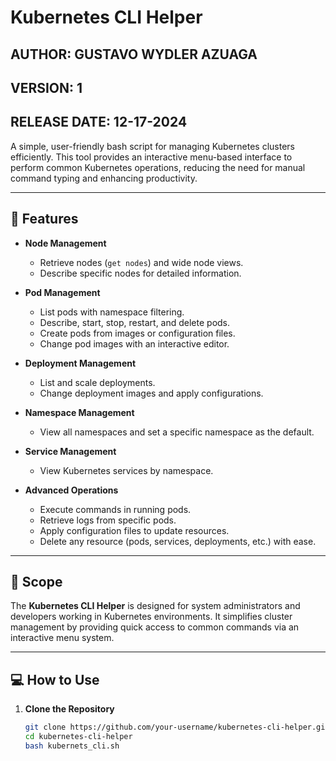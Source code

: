 # Kubernetes CLI Helper

## AUTHOR: GUSTAVO WYDLER AZUAGA
## VERSION: 1
## RELEASE DATE: 12-17-2024

A simple, user-friendly bash script for managing Kubernetes clusters efficiently. This tool provides an interactive menu-based interface to perform common Kubernetes operations, reducing the need for manual command typing and enhancing productivity.

---

## 📜 Features

- **Node Management**
  - Retrieve nodes (`get nodes`) and wide node views.
  - Describe specific nodes for detailed information.

- **Pod Management**
  - List pods with namespace filtering.
  - Describe, start, stop, restart, and delete pods.
  - Create pods from images or configuration files.
  - Change pod images with an interactive editor.

- **Deployment Management**
  - List and scale deployments.
  - Change deployment images and apply configurations.

- **Namespace Management**
  - View all namespaces and set a specific namespace as the default.

- **Service Management**
  - View Kubernetes services by namespace.

- **Advanced Operations**
  - Execute commands in running pods.
  - Retrieve logs from specific pods.
  - Apply configuration files to update resources.
  - Delete any resource (pods, services, deployments, etc.) with ease.

---

## 🎯 Scope

The **Kubernetes CLI Helper** is designed for system administrators and developers working in Kubernetes environments. It simplifies cluster management by providing quick access to common commands via an interactive menu system.

---

## 💻 How to Use

1. **Clone the Repository**
   ```bash
   git clone https://github.com/your-username/kubernetes-cli-helper.git
   cd kubernetes-cli-helper
   bash kubernets_cli.sh
   ```
